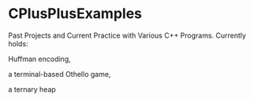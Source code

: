 # CPlusPlusExamples
Past Projects and Current Practice with Various C++ Programs. Currently holds:
  
  
  Huffman encoding,
  
  
  a terminal-based Othello game, 
  
  
  a ternary heap
  
